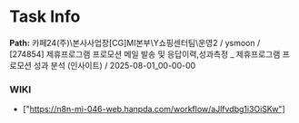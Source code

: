 # Task Info

**Path:** 카페24(주)\본사사업장\[CG]MI본부\Y쇼핑센터팀\운영2 / ysmoon / [274854] 제휴프로그램 프로모션 메일 발송 및 응답이력,성과측정 _ 제휴프로그램 프로모션 성과 분석 (인사이트) / 2025-08-01_00-00-00

### WIKI
- ["https://n8n-mi-046-web.hanpda.com/workflow/aJlfvdbg1i3OiSKw"]

